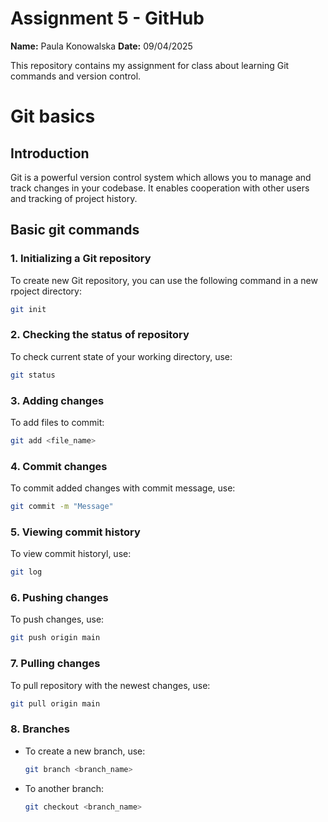 # Assignment 5 - GitHub

**Name:** Paula Konowalska
**Date:** 09/04/2025

This repository contains my assignment for class about learning Git commands and version control.

# Git basics

## Introduction
Git is a powerful version control system which allows you to manage and track changes in your codebase. It enables cooperation with other users and tracking of project history.

## Basic git commands

### 1. **Initializing a Git repository**
To create new Git repository, you can use the following command in a new rpoject directory:
```bash
git init 
```

### 2. **Checking the status of repository**
To check current state of your working directory, use:
```bash
git status 
```

### 3. **Adding changes**
To add files to commit:
```bash
git add <file_name> 
```

### 4. **Commit changes** 
To commit added changes with commit message, use:
```bash
git commit -m "Message" 
```
    
### 5. **Viewing commit history**
To view commit historyl, use:
```bash
git log 
```

### 6. **Pushing changes**
To push changes, use:
```bash
git push origin main 
```

### 7. **Pulling changes**
To pull repository with the newest changes, use:
```bash
git pull origin main 
```
    
### 8. **Branches**
- To create a new branch, use:
  ```bash
  git branch <branch_name>
  ```
- To another branch:  
  ```bash  
  git checkout <branch_name>  
  ```
